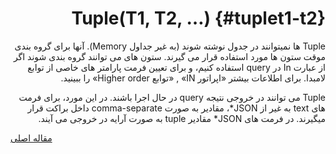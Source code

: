 <div markdown="1" dir="rtl">

# Tuple(T1, T2, …) {#tuplet1-t2}

Tuple ها نمیتوانند در جدول نوشته شوند (به غیر جداول Memory). آنها برای گروه بندی موقت ستون ها مورد استفاده قرار می گیرند. ستون های می توانند گروه بندی شوند اگر از عبارت In در query استفاده کنیم، و برای تعیین فرمت پارامتر های خاصی از توابع لامبدا. برای اطلاعات بیشتر «اپراتور IN» , «توابع Higher order» را ببینید.

Tuple می توانند در خروجی نتیجه query در حال اجرا باشند. در این مورد، برای فرمت های text به غیر از JSON\*، مقادیر به صورت comma-separate داخل براکت قرار میگیرند. در فرمت های JSON\* مقادیر tuple به صورت آرایه در خروجی می آیند.

</div>

[مقاله اصلی](https://clickhouse.tech/docs/fa/data_types/tuple/) <!--hide-->
